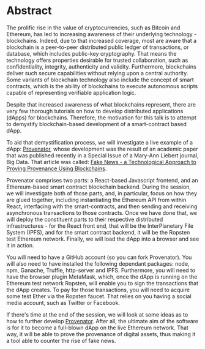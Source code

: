 # Abstract

The prolific rise in the value of cryptocurrencies, such as Bitcoin and Ethereum, has led to increasing awareness of their underlying technology - blockchains. Indeed, due to that increased coverage, most are aware that a blockchain is a peer-to-peer distributed public ledger of transactions, or database, which includes public-key cryptography. That means the technology offers properties desirable for trusted collaboration, such as confidentiality, integrity, authenticity and validity. Furthermore, blockchains deliver such secure capabilities without relying upon a central authority. Some variants of blockchain technology also include the concept of smart contracts, which is the ability of blockchains to execute autonomous scripts capable of representing verifiable application logic.

Despite that increased awareness of what blockchains represent, there are very few thorough tutorials on how to develop distributed applications (dApps) for blockchains. Therefore, the motivation for this talk is to attempt to demystify blockchain-based development of a smart-contract based dApp.

To aid that demystification process, we will investigate a live example of a dApp: [Provenator](https://github.com/glowkeeper/Provenator), whose development was the result of an academic paper that was published recently in a Special Issue of a Mary-Ann Liebert journal, Big Data. That article was called: [Fake News - a Technological Approach to Proving Provenance Using Blockchains](https://doi.org/10.1089/big.2017.0071). 

Provenator comprises two parts: a React-based Javascript frontend, and an Ethereum-based smart contract blockchain backend. During the session, we will investigate both of those parts, and, in particular, focus on how they are glued together, including instantiating the Ethereum API from within React, interfacing with the smart-contracts, and then sending and receiving asynchronous transactions to those contracts. Once we have done that, we will deploy the constituent parts to their respective distributed infrastructures -  for the React front end, that will be the InterPlanetary File System (IPFS), and for the smart contract backend, it will be the Ropsten test Ethereum network. Finally, we will load the dApp into a browser and see it in action.

You will need to have a GitHub account (so you can fork Provenator). You will also need to have installed the following dependant packages: node, npm, Ganache, Truffle, http-server and IPFS. Furthermore, you will need to have the browser plugin MetaMask, which,  once the dApp is running on the Ethereum test network Ropsten, will enable you to sign the transactions that the dApp creates. To pay for those transactions, you will need to acquire some test Ether via the Ropsten faucet. That relies on you having a social media account, such as Twitter or Facebook.

If there's time at the end of the session, we will look at some ideas as to how to further develop [Provenator](https://github.com/glowkeeper/Provenator). After all, the ultimate aim of the software is for it to become a full-blown dApp on the live Ethereum network. That way, it will be able to prove the provenance of digital assets, thus making it a tool able to counter the rise of fake news.

